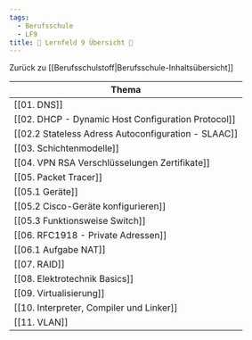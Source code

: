 ```yaml
---
tags:
  - Berufsschule
  - LF9
title: 📖 Lernfeld 9 Übersicht 📖
---
```

Zurück zu [[Berufsschulstoff|Berufsschule-Inhaltsübersicht]]

| Thema                                               |
| --------------------------------------------------- |
| [[01. DNS]]                                         |
| [[02. DHCP - Dynamic Host Configuration Protocol]]  |
| [[02.2 Stateless Adress Autoconfiguration - SLAAC]] |
| [[03. Schichtenmodelle]]                            |
| [[04. VPN RSA Verschlüsselungen Zertifikate]]       |
| [[05. Packet Tracer]]                               |
| [[05.1 Geräte]]                                     |
| [[05.2 Cisco-Geräte konfigurieren]]                 |
| [[05.3 Funktionsweise Switch]]                      |
| [[06. RFC1918 - Private Adressen]]                  |
| [[06.1 Aufgabe NAT]]                                |
| [[07. RAID]]                                        |
| [[08. Elektrotechnik Basics]]                       |
| [[09. Virtualisierung]]                             |
| [[10. Interpreter, Compiler und Linker]]            |
| [[11. VLAN]]                                        |



